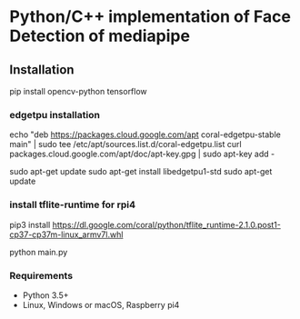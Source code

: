# Python/C++ implementation of Face Detection of mediapipe

## Installation
pip install opencv-python tensorflow
### edgetpu installation
echo "deb https://packages.cloud.google.com/apt coral-edgetpu-stable main" | sudo tee /etc/apt/sources.list.d/coral-edgetpu.list
curl packages.cloud.google.com/apt/doc/apt-key.gpg | sudo apt-key add -

sudo apt-get update
sudo apt-get install libedgetpu1-std
sudo apt-get update

### install tflite-runtime for rpi4
pip3 install https://dl.google.com/coral/python/tflite_runtime-2.1.0.post1-cp37-cp37m-linux_armv7l.whl

python main.py

### Requirements

* Python 3.5+
* Linux, Windows or macOS, Raspberry pi4

